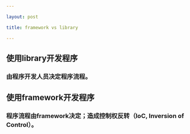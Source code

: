 ```yaml
---

layout: post

title: framework vs library

---
```

## 使用library开发程序 
### 由程序开发人员决定程序流程。 
## 使用framework开发程序  
### 程序流程由framework决定；造成控制权反转（IoC, Inversion of Control）。
